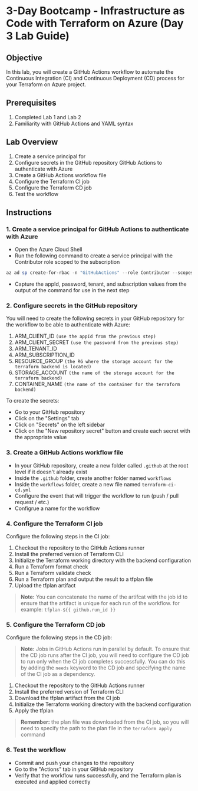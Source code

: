 # 3-Day Bootcamp - Infrastructure as Code with Terraform on Azure (Day 3 Lab Guide)

## Objective
In this lab, you will create a GitHub Actions workflow to automate the Continuous Integration (CI) and Continuous Deployment (CD) process for your Terraform on Azure project.

## Prerequisites
1. Completed Lab 1 and Lab 2
2. Familiarity with GitHub Actions and YAML syntax

## Lab Overview
1. Create a service principal for 
2. Configure secrets in the GitHub repository
GitHub Actions to authenticate with Azure
3. Create a GitHub Actions workflow file
4. Configure the Terraform CI job
5. Configure the Terraform CD job
6. Test the workflow

## Instructions

### 1. Create a service principal for GitHub Actions to authenticate with Azure

- Open the Azure Cloud Shell
- Run the following command to create a service principal with the Contributor role scoped to the subscription
```powershell
az ad sp create-for-rbac -n "GitHubActions" --role Contributor --scopes /subscriptions/<subscription-id>
```
- Capture the appId, password, tenant, and subscription values from the output of the command for use in the next step

### 2. Configure secrets in the GitHub repository
You will need to create the following secrets in your GitHub repository for the workflow to be able to authenticate with Azure:

1. ARM_CLIENT_ID `(use the appId from the previous step)`
2. ARM_CLIENT_SECRET `(use the password from the previous step)`
3. ARM_TENANT_ID
4. ARM_SUBSCRIPTION_ID
5. RESOURCE_GROUP `(the RG where the storage account for the terraform backend is located)`
6. STORAGE_ACCOUNT `(the name of the storage account for the terraform backend)`
7. CONTAINER_NAME `(the name of the container for the terraform backend)`

To create the secrets:

- Go to your GitHub repository
- Click on the "Settings" tab
- Click on "Secrets" on the left sidebar
- Click on the "New repository secret" button and create each secret with the appropriate value

### 3. Create a GitHub Actions workflow file
- In your GitHub repository, create a new folder called `.github` at the root level if it doesn't already exist
- Inside the `.github` folder, create another folder named `workflows`
- Inside the `workflows` folder, create a new file named `terraform-ci-cd.yml`
- Configure the event that will trigger the workflow to run (push / pull request / etc.)
- Configrue a name for the workflow

### 4. Configure the Terraform CI job

Configure the following steps in the CI job:

1. Checkout the repository to the GitHub Actions runner
2. Install the preferred version of Terraform CLI
3. Initialize the Terraform working directory with the backend configuration
4. Run a Terraform format check
5. Run a Terraform validate check
6. Run a Terraform plan and output the result to a tfplan file
7. Upload the tfplan artifact
> **Note:** You can concatenate the name of the artifcat with the job id to ensure that the artifact is unique for each run of the workflow. for example: `tfplan-${{ github.run_id }}`

### 5. Configure the Terraform CD job
Configure the following steps in the CD job:
> **Note:** Jobs in GitHub Actions run in parallel by default. To ensure that the CD job runs after the CI job, you will need to configure the CD job to run only when the CI job completes successfully. You can do this by adding the `needs` keyword to the CD job and specifying the name of the CI job as a dependency.

1. Checkout the repository to the GitHub Actions runner
2. Install the preferred version of Terraform CLI
3. Download the tfplan artifact from the CI job
4. Initialize the Terraform working directory with the backend configuration
5. Apply the tfplan
> **Remember:** the plan file was downloaded from the CI job, so you will need to specify the path to the plan file in the `terraform apply` command


### 6. Test the workflow
- Commit and push your changes to the repository
- Go to the "Actions" tab in your GitHub repository
- Verify that the workflow runs successfully, and the Terraform plan is executed and applied correctly
